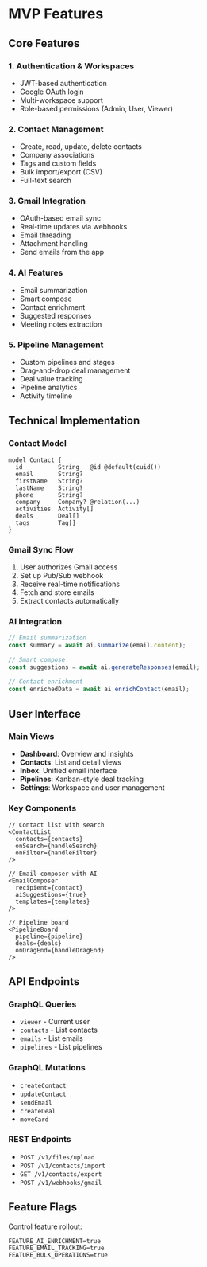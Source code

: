 # MVP Features

## Core Features

### 1. Authentication & Workspaces
- JWT-based authentication
- Google OAuth login
- Multi-workspace support
- Role-based permissions (Admin, User, Viewer)

### 2. Contact Management
- Create, read, update, delete contacts
- Company associations
- Tags and custom fields
- Bulk import/export (CSV)
- Full-text search

### 3. Gmail Integration
- OAuth-based email sync
- Real-time updates via webhooks
- Email threading
- Attachment handling
- Send emails from the app

### 4. AI Features
- Email summarization
- Smart compose
- Contact enrichment
- Suggested responses
- Meeting notes extraction

### 5. Pipeline Management
- Custom pipelines and stages
- Drag-and-drop deal management
- Deal value tracking
- Pipeline analytics
- Activity timeline

## Technical Implementation

### Contact Model
```prisma
model Contact {
  id          String   @id @default(cuid())
  email       String?
  firstName   String?
  lastName    String?
  phone       String?
  company     Company? @relation(...)
  activities  Activity[]
  deals       Deal[]
  tags        Tag[]
}
```

### Gmail Sync Flow
1. User authorizes Gmail access
2. Set up Pub/Sub webhook
3. Receive real-time notifications
4. Fetch and store emails
5. Extract contacts automatically

### AI Integration
```typescript
// Email summarization
const summary = await ai.summarize(email.content);

// Smart compose
const suggestions = await ai.generateResponses(email);

// Contact enrichment
const enrichedData = await ai.enrichContact(email);
```

## User Interface

### Main Views
- **Dashboard**: Overview and insights
- **Contacts**: List and detail views
- **Inbox**: Unified email interface
- **Pipelines**: Kanban-style deal tracking
- **Settings**: Workspace and user management

### Key Components
```tsx
// Contact list with search
<ContactList 
  contacts={contacts}
  onSearch={handleSearch}
  onFilter={handleFilter}
/>

// Email composer with AI
<EmailComposer
  recipient={contact}
  aiSuggestions={true}
  templates={templates}
/>

// Pipeline board
<PipelineBoard
  pipeline={pipeline}
  deals={deals}
  onDragEnd={handleDragEnd}
/>
```

## API Endpoints

### GraphQL Queries
- `viewer` - Current user
- `contacts` - List contacts
- `emails` - List emails
- `pipelines` - List pipelines

### GraphQL Mutations
- `createContact`
- `updateContact`
- `sendEmail`
- `createDeal`
- `moveCard`

### REST Endpoints
- `POST /v1/files/upload`
- `POST /v1/contacts/import`
- `GET /v1/contacts/export`
- `POST /v1/webhooks/gmail`

## Feature Flags

Control feature rollout:
```env
FEATURE_AI_ENRICHMENT=true
FEATURE_EMAIL_TRACKING=true
FEATURE_BULK_OPERATIONS=true
```